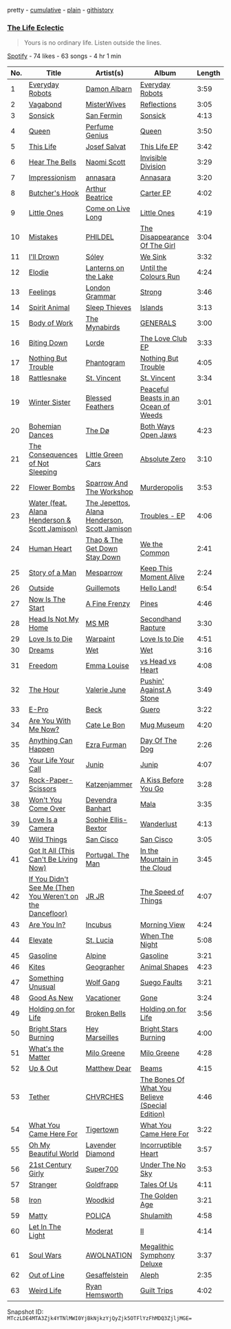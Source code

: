 pretty - [cumulative](/playlists/cumulative/35HteeTTB5NE0hsliZ77H1.md) - [plain](/playlists/plain/35HteeTTB5NE0hsliZ77H1) - [githistory](https://github.githistory.xyz/mackorone/spotify-playlist-archive/blob/main/playlists/plain/35HteeTTB5NE0hsliZ77H1)

### [The Life Eclectic](https://open.spotify.com/playlist/35HteeTTB5NE0hsliZ77H1)

> Yours is no ordinary life\. Listen outside the lines.

[Spotify](https://open.spotify.com/user/spotify) - 74 likes - 63 songs - 4 hr 1 min

| No. | Title | Artist(s) | Album | Length |
|---|---|---|---|---|
| 1 | [Everyday Robots](https://open.spotify.com/track/2dLL8ikM6GXMhKX39c12zN) | [Damon Albarn](https://open.spotify.com/artist/0O98jlCaPzvsoei6U5jfEL) | [Everyday Robots](https://open.spotify.com/album/5SzhltQSSi1HUMi5cveZIZ) | 3:59 |
| 2 | [Vagabond](https://open.spotify.com/track/1iv9LH52aK6eNt3CiOXbn6) | [MisterWives](https://open.spotify.com/artist/5ivCbtrcD5N4rD337xIb2z) | [Reflections](https://open.spotify.com/album/3d7x5nrXiNbOuzubUq1yVH) | 3:05 |
| 3 | [Sonsick](https://open.spotify.com/track/7uA23t5EwHO2iHqfle7LcR) | [San Fermin](https://open.spotify.com/artist/7fSnislKgW9Mz0YIqWQmGt) | [Sonsick](https://open.spotify.com/album/5GevsXpttuSaaLOR4bmPwQ) | 4:13 |
| 4 | [Queen](https://open.spotify.com/track/3VzRBOVcABRjlIhu11OQn5) | [Perfume Genius](https://open.spotify.com/artist/2ueoLVCXQ948OfhVvAy3Nn) | [Queen](https://open.spotify.com/album/5JYC2lqvTESgpElo0QDkMy) | 3:50 |
| 5 | [This Life](https://open.spotify.com/track/1CnnxHQnyjOtz1FRBtbsL3) | [Josef Salvat](https://open.spotify.com/artist/64PJHZDQTPPVBCdwnv22Wz) | [This Life EP](https://open.spotify.com/album/6XLJrdeVmT9dICEavlK5HJ) | 3:42 |
| 6 | [Hear The Bells](https://open.spotify.com/track/7pRSpCaW17oEflhhvBkuiI) | [Naomi Scott](https://open.spotify.com/artist/2Zi3RrdQqk63Xj0914STkS) | [Invisible Division](https://open.spotify.com/album/5F6rPSjvf00xdAlrocdGvh) | 3:29 |
| 7 | [Impressionism](https://open.spotify.com/track/2zdf68trhRZBHvkxHifybb) | [annasara](https://open.spotify.com/artist/77UdbRpv75Hby0KyMASqJJ) | [Annasara](https://open.spotify.com/album/59HbtdkGRelNim4hOScSw3) | 3:20 |
| 8 | [Butcher's Hook](https://open.spotify.com/track/5a3ai3OlFS68Rk548Cx47B) | [Arthur Beatrice](https://open.spotify.com/artist/5Rgh778FK9SlQtBEcNtkqZ) | [Carter EP](https://open.spotify.com/album/6g58nD7RFibtztiN2OiXT0) | 4:02 |
| 9 | [Little Ones](https://open.spotify.com/track/1hfnukGJE9vpRLyWvfSSxW) | [Come on Live Long](https://open.spotify.com/artist/5vWi8w3Fj4FvfWtSrTDBOz) | [Little Ones](https://open.spotify.com/album/5mXFoKkL1GZGsjbrXdFwf5) | 4:19 |
| 10 | [Mistakes](https://open.spotify.com/track/25cTgdg9pUujPRBXQ032gs) | [PHILDEL](https://open.spotify.com/artist/7B0uXJvJUTwwbeSToeZeJ4) | [The Disappearance Of The Girl](https://open.spotify.com/album/4gv4gSiG2VDWco14DuO41R) | 3:04 |
| 11 | [I'll Drown](https://open.spotify.com/track/4XirqYP9QCzZ1KDWSPQfS2) | [Sóley](https://open.spotify.com/artist/7DtlawO7T5bsgq81EeHxwh) | [We Sink](https://open.spotify.com/album/1uh3swPBiSYIzYqVg7H4b7) | 3:32 |
| 12 | [Elodie](https://open.spotify.com/track/4ogL9YFKXwliAruIpJmzIS) | [Lanterns on the Lake](https://open.spotify.com/artist/7sx3r4lMo079vO7lIi0fng) | [Until the Colours Run](https://open.spotify.com/album/2vn5geztLoafAtPxOR4Bs4) | 4:24 |
| 13 | [Feelings](https://open.spotify.com/track/0fNoR7RYJvfES4SHBzprJX) | [London Grammar](https://open.spotify.com/artist/3Bd1cgCjtCI32PYvDC3ynO) | [Strong](https://open.spotify.com/album/6eePUhCGgrqu1Fh9cE2J3c) | 3:46 |
| 14 | [Spirit Animal](https://open.spotify.com/track/16dGnbqUtBoZm4lsoSXtuy) | [Sleep Thieves](https://open.spotify.com/artist/2Fr3thQpXvwAH6GzgVUtpY) | [Islands](https://open.spotify.com/album/3731tDAv5Qw8h53BAO7LsB) | 3:13 |
| 15 | [Body of Work](https://open.spotify.com/track/1XSq7Rdll78QLmdfVXnECm) | [The Mynabirds](https://open.spotify.com/artist/6wWT7zLNVgTHbRh17E0tTk) | [GENERALS](https://open.spotify.com/album/3wtpKHosZLF5pgWuvOjKoR) | 3:00 |
| 16 | [Biting Down](https://open.spotify.com/track/1TvzTNPcx1DGeHa2a6WuRB) | [Lorde](https://open.spotify.com/artist/163tK9Wjr9P9DmM0AVK7lm) | [The Love Club EP](https://open.spotify.com/album/1gCm0NwF4wKC3MXmoaNSoz) | 3:33 |
| 17 | [Nothing But Trouble](https://open.spotify.com/track/11YlMlFgn4EdztE7YyoQ8Z) | [Phantogram](https://open.spotify.com/artist/1l9d7B8W0IHy3LqWsxP2SH) | [Nothing But Trouble](https://open.spotify.com/album/2LRDMpFI4QMbEFmwmw4Ec6) | 4:05 |
| 18 | [Rattlesnake](https://open.spotify.com/track/4grZ5z28oJa86yW59L7Kw0) | [St\. Vincent](https://open.spotify.com/artist/7bcbShaqKdcyjnmv4Ix8j6) | [St\. Vincent](https://open.spotify.com/album/2CJnMhwEEkS8R1ctgt5llf) | 3:34 |
| 19 | [Winter Sister](https://open.spotify.com/track/4xqoeNP6vVsPADksReLOfs) | [Blessed Feathers](https://open.spotify.com/artist/0m2Xvn3JcV58sPCDV2GfSD) | [Peaceful Beasts in an Ocean of Weeds](https://open.spotify.com/album/4foBCwhzqGblq8SNHD67xa) | 3:01 |
| 20 | [Bohemian Dances](https://open.spotify.com/track/2ZJKD3QOWZlLJuC9XzS8dn) | [The Dø](https://open.spotify.com/artist/2mcNCn1qbZUQ3J9KHapUxj) | [Both Ways Open Jaws](https://open.spotify.com/album/4VPsDiUtgIDmKrK52O7GTN) | 4:23 |
| 21 | [The Consequences of Not Sleeping](https://open.spotify.com/track/4nB7A22aVdN6TFJnOeOeRk) | [Little Green Cars](https://open.spotify.com/artist/2Vz3AN2wY3xjS2jCaGMVsy) | [Absolute Zero](https://open.spotify.com/album/0mDWJb8omHOpMdayXdLiBG) | 3:10 |
| 22 | [Flower Bombs](https://open.spotify.com/track/61ZtUrYpl8KtyuEX2hXfil) | [Sparrow And The Workshop](https://open.spotify.com/artist/6IHFe7KyG92MySMPzv1IU7) | [Murderopolis](https://open.spotify.com/album/23s5fgl4wqP2rk5RGwSmOV) | 3:53 |
| 23 | [Water \(feat\. Alana Henderson & Scott Jamison\)](https://open.spotify.com/track/5t4B6OimTX9czpyCfKC9nw) | [The Jepettos](https://open.spotify.com/artist/35o58Gfmj3W9t641sufYep), [Alana Henderson](https://open.spotify.com/artist/6P6SqdQjXIzTWKj5QBWliY), [Scott Jamison](https://open.spotify.com/artist/1cfX8QOiAg6YXa0oOCeccY) | [Troubles \- EP](https://open.spotify.com/album/2UGCM4CakwWKCdAIFMYYqR) | 4:06 |
| 24 | [Human Heart](https://open.spotify.com/track/6wKstHewQihi350UIvTyQ0) | [Thao & The Get Down Stay Down](https://open.spotify.com/artist/2dn0CGCWvtrwZ66bOeLNb2) | [We the Common](https://open.spotify.com/album/52P9NGL9KqjCRaJJ9vG4qo) | 2:41 |
| 25 | [Story of a Man](https://open.spotify.com/track/3NkCCEBzk2WTGKPXp9mYC7) | [Mesparrow](https://open.spotify.com/artist/5ai4H4duxTBym6XsFjuGlD) | [Keep This Moment Alive](https://open.spotify.com/album/7xqm2OKa9ON9uDiAW6WvL5) | 2:24 |
| 26 | [Outside](https://open.spotify.com/track/5XzjWVuaC6wW9VYjZkvcLK) | [Guillemots](https://open.spotify.com/artist/3zD5liDjbqljSRorrrcEjs) | [Hello Land!](https://open.spotify.com/album/1NAThLIEnLUCWXAQLWVxnR) | 6:54 |
| 27 | [Now Is The Start](https://open.spotify.com/track/3h2P64n7iGdOxbn1GrQ61E) | [A Fine Frenzy](https://open.spotify.com/artist/5dTYaRzOn4rXGBLH052EeQ) | [Pines](https://open.spotify.com/album/4YfTQrcL9eDoCJpJ3qgeOa) | 4:46 |
| 28 | [Head Is Not My Home](https://open.spotify.com/track/1NNNnKb26B6Efm0mGWB7dL) | [MS MR](https://open.spotify.com/artist/4XaUmUGjidSklcDHxv3XWf) | [Secondhand Rapture](https://open.spotify.com/album/3OzeRt6qBaj92n9yjiZBPt) | 3:30 |
| 29 | [Love Is to Die](https://open.spotify.com/track/5RVwF7aiOtAqoRhcQ7u1g0) | [Warpaint](https://open.spotify.com/artist/3AmgGrYHXqgbmZ2yKoIVzO) | [Love Is to Die](https://open.spotify.com/album/6HKwgym4AdmeV9yzM8dkQj) | 4:51 |
| 30 | [Dreams](https://open.spotify.com/track/0rY0XhMCNF1oaYJYbrN2fn) | [Wet](https://open.spotify.com/artist/2i9uaNzfUtuApAjEf1omV8) | [Wet](https://open.spotify.com/album/6u9S7FX6KXK9xYEbsoqb9z) | 3:16 |
| 31 | [Freedom](https://open.spotify.com/track/1Ki5jrxx4LFzae2q7rmSZy) | [Emma Louise](https://open.spotify.com/artist/1A96iePIMNFBjLrjXEl718) | [vs Head vs Heart](https://open.spotify.com/album/1rbwSr3Oj12599RMgH44u6) | 4:08 |
| 32 | [The Hour](https://open.spotify.com/track/5m2kIH8AkRcWafNJejjUDn) | [Valerie June](https://open.spotify.com/artist/4QZdOCb3UacKbQ1ybDFAKM) | [Pushin' Against A Stone](https://open.spotify.com/album/02ayfOwf2rHWQoQoP4PCwQ) | 3:49 |
| 33 | [E\-Pro](https://open.spotify.com/track/01MBhRpvFkbeRwAp7gcF2W) | [Beck](https://open.spotify.com/artist/3vbKDsSS70ZX9D2OcvbZmS) | [Guero](https://open.spotify.com/album/2EugWXUZjr78KJFqZavvZT) | 3:22 |
| 34 | [Are You With Me Now?](https://open.spotify.com/track/20OpwTNO7EaKGE64PQT9Pq) | [Cate Le Bon](https://open.spotify.com/artist/0LZac5VicY19QLaIUvIB0G) | [Mug Museum](https://open.spotify.com/album/3YAuqsiPZaTWcS4hCnIKCh) | 4:20 |
| 35 | [Anything Can Happen](https://open.spotify.com/track/2RQOkoYnQoCGYu3kTqQ91g) | [Ezra Furman](https://open.spotify.com/artist/1uR7zoLrSRI8bSL43OZ0GY) | [Day Of The Dog](https://open.spotify.com/album/5eyXOmHY5sA1wB8EAoGfGG) | 2:26 |
| 36 | [Your Life Your Call](https://open.spotify.com/track/7aCJrnOwRotCETxb6OscSR) | [Junip](https://open.spotify.com/artist/7HcipAIJatVGT4U6HQrnFW) | [Junip](https://open.spotify.com/album/3fRHmRskFx8pTR5E6HnRY9) | 4:07 |
| 37 | [Rock\-Paper\-Scissors](https://open.spotify.com/track/6qN6KJHLanSFBoy6E8Sqb9) | [Katzenjammer](https://open.spotify.com/artist/7K4k5g1ie2qHIH42UMNO7n) | [A Kiss Before You Go](https://open.spotify.com/album/28TqiGcChM9tGO1liDWCj6) | 3:28 |
| 38 | [Won't You Come Over](https://open.spotify.com/track/5jETXYcFfNwddZvLKcBAv8) | [Devendra Banhart](https://open.spotify.com/artist/1YZEoYFXx4AxVv13OiOPvZ) | [Mala](https://open.spotify.com/album/1Z69PSnbIBojgF9NBJbKca) | 3:35 |
| 39 | [Love Is a Camera](https://open.spotify.com/track/0vNZ7vcnhOZhTIIIlC2Ehu) | [Sophie Ellis\-Bextor](https://open.spotify.com/artist/2cBh5lVMg222FFuRU7EfDE) | [Wanderlust](https://open.spotify.com/album/0jF0V1EDHbNAaRn7h2R8yy) | 4:13 |
| 40 | [Wild Things](https://open.spotify.com/track/7xEUhIbIV7jpwx49LXmI5D) | [San Cisco](https://open.spotify.com/artist/0Ou0138wEd8XWebhc4j7O0) | [San Cisco](https://open.spotify.com/album/3mvzlyygPjPfiMGkKuZcT5) | 3:05 |
| 41 | [Got It All \(This Can't Be Living Now\)](https://open.spotify.com/track/4tD3N8DxePEhUz1Bb4IL3V) | [Portugal\. The Man](https://open.spotify.com/artist/4kI8Ie27vjvonwaB2ePh8T) | [In the Mountain in the Cloud](https://open.spotify.com/album/1OWNvsDzhEwT5cXLlo9iO7) | 3:45 |
| 42 | [If You Didn't See Me \(Then You Weren't on the Dancefloor\)](https://open.spotify.com/track/7r0Wirvj3lK3jK0I8UtRoB) | [JR JR](https://open.spotify.com/artist/3VAxb3UskTNiHAKh4UeOEv) | [The Speed of Things](https://open.spotify.com/album/3gH9OXHGwEdf1HmY6u4mDR) | 4:07 |
| 43 | [Are You In?](https://open.spotify.com/track/0IRvfvDUVIvbvgCDY17wnp) | [Incubus](https://open.spotify.com/artist/3YcBF2ttyueytpXtEzn1Za) | [Morning View](https://open.spotify.com/album/4FLYVGTsh9tiXOT2uJehkd) | 4:24 |
| 44 | [Elevate](https://open.spotify.com/track/5BxVRqpZi6tIhAap1ZjzVD) | [St\. Lucia](https://open.spotify.com/artist/5WId4o5jdGVhptNU0uqKxu) | [When The Night](https://open.spotify.com/album/7fbye8EAeiLsiKAe2upMEh) | 5:08 |
| 45 | [Gasoline](https://open.spotify.com/track/55frTib3O35mjAbdyNj8me) | [Alpine](https://open.spotify.com/artist/4tKUoNubW02udXOh7SLtXV) | [Gasoline](https://open.spotify.com/album/45rxkvdu20bMZhimyEqvgG) | 3:21 |
| 46 | [Kites](https://open.spotify.com/track/5y0nFFgYV7ugOq4ZXrExoB) | [Geographer](https://open.spotify.com/artist/5vvvgOwPjA4R5t07ZXLLwZ) | [Animal Shapes](https://open.spotify.com/album/32ZHgC0LuRgS10QUiNHZKK) | 4:23 |
| 47 | [Something Unusual](https://open.spotify.com/track/4nneVaGJPDqWb7DFJMxQ1u) | [Wolf Gang](https://open.spotify.com/artist/6EkvDqOOEX08BotcQppKoD) | [Suego Faults](https://open.spotify.com/album/23pM83jp9nl1325SiAmCwk) | 3:21 |
| 48 | [Good As New](https://open.spotify.com/track/0XIHRIerpIPFLCjlgeLHbN) | [Vacationer](https://open.spotify.com/artist/4rs1K6gDzLY5VnCMSC80o7) | [Gone](https://open.spotify.com/album/3Lx8YDSuswGCfV8Tsb6i4E) | 3:24 |
| 49 | [Holding on for Life](https://open.spotify.com/track/5gPrOspTrxMNKKL44h40O2) | [Broken Bells](https://open.spotify.com/artist/6dgwEwnK0YtDfS9XhRwBTG) | [Holding on for Life](https://open.spotify.com/album/5AwxvYfWQtz0RriJfLJDYK) | 3:56 |
| 50 | [Bright Stars Burning](https://open.spotify.com/track/5c8YSqyGK0XPuv0OKhi2KH) | [Hey Marseilles](https://open.spotify.com/artist/3PMXHMqW4MNj8usJ0fxAlj) | [Bright Stars Burning](https://open.spotify.com/album/5T9VmXMnfnfG3u8tVtOgMB) | 4:00 |
| 51 | [What's the Matter](https://open.spotify.com/track/3yaFjAn6FwqgbuPMpV7Tix) | [Milo Greene](https://open.spotify.com/artist/5euJsEvfrlfhYDorMR40OF) | [Milo Greene](https://open.spotify.com/album/15wQEsBsbl14I4m1yEuR8w) | 4:28 |
| 52 | [Up & Out](https://open.spotify.com/track/0ksiY8wT3FO1jrnafef7oR) | [Matthew Dear](https://open.spotify.com/artist/2GLf7iaOOujAem5R87xwto) | [Beams](https://open.spotify.com/album/7CB2LXvnC9BfUuh6muQFsk) | 4:15 |
| 53 | [Tether](https://open.spotify.com/track/0dulfzxGagzDp7Wylipoeo) | [CHVRCHES](https://open.spotify.com/artist/3CjlHNtplJyTf9npxaPl5w) | [The Bones Of What You Believe \(Special Edition\)](https://open.spotify.com/album/1k0GwSFLuaMSQKs9Q9MQyD) | 4:46 |
| 54 | [What You Came Here For](https://open.spotify.com/track/6my7EClF9i7qrKUkeuOmfW) | [Tigertown](https://open.spotify.com/artist/35qLEcmYiuYpOMDuAO8BYh) | [What You Came Here For](https://open.spotify.com/album/1IiP7Y4nlkR4kRZN8sq5sg) | 3:22 |
| 55 | [Oh My Beautiful World](https://open.spotify.com/track/4L35jQ2aovXq4jQLaPWo0l) | [Lavender Diamond](https://open.spotify.com/artist/2Z1N9zMrbKe6emt3mhc6Kw) | [Incorruptible Heart](https://open.spotify.com/album/6hsjNIJ0QJJvUzMjzU4TGa) | 3:57 |
| 56 | [21st Century Girly](https://open.spotify.com/track/0jFhI5bkDoZQlmcPxYlnTF) | [Super700](https://open.spotify.com/artist/6DAwdtOvUyaTBtC1QKseog) | [Under The No Sky](https://open.spotify.com/album/1d9ldzLofXf77L2xvO2HkR) | 3:53 |
| 57 | [Stranger](https://open.spotify.com/track/40ERiA4gZs77EYfqcjdGw8) | [Goldfrapp](https://open.spotify.com/artist/5BKsn7SCN2XmbF7apdCpRS) | [Tales Of Us](https://open.spotify.com/album/5tIKPEXryTzHO5jfbJ0cYl) | 4:11 |
| 58 | [Iron](https://open.spotify.com/track/59JXnQ3QCfMX572aDTYd46) | [Woodkid](https://open.spotify.com/artist/44TGR1CzjKBxSHsSEy7bi9) | [The Golden Age](https://open.spotify.com/album/7oRzNo0PkoRJlvI9Eocyf2) | 3:21 |
| 59 | [Matty](https://open.spotify.com/track/3zaK0u7tMdJwDmbfFAFSOi) | [POLIÇA](https://open.spotify.com/artist/34vLhockmYhf3LgznwyNaQ) | [Shulamith](https://open.spotify.com/album/6TUDGHlbHnqxcSpNjUcPIS) | 4:58 |
| 60 | [Let In The Light](https://open.spotify.com/track/57ih8XoZohKCjtFQp048Mj) | [Moderat](https://open.spotify.com/artist/2exkZbmNqMKnT8LRWuxWgy) | [II](https://open.spotify.com/album/3slifx1g9Vqn5mbITZWrxb) | 4:14 |
| 61 | [Soul Wars](https://open.spotify.com/track/0kOb9ksLgKND8M2IKJCxL2) | [AWOLNATION](https://open.spotify.com/artist/4njdEjTnLfcGImKZu1iSrz) | [Megalithic Symphony Deluxe](https://open.spotify.com/album/6dMfMvS3hyk3ZCl4yljEDD) | 3:37 |
| 62 | [Out of Line](https://open.spotify.com/track/6mdIgGc1uc3hh9gQeqpBPK) | [Gesaffelstein](https://open.spotify.com/artist/3hteYQFiMFbJY7wS0xDymP) | [Aleph](https://open.spotify.com/album/7dq0Xq8HekJc2SebpOWTDI) | 2:35 |
| 63 | [Weird Life](https://open.spotify.com/track/3AOa9T4BQOddGxt48JrZl4) | [Ryan Hemsworth](https://open.spotify.com/artist/2CgysNw5B7rFNRtRjQbPZ9) | [Guilt Trips](https://open.spotify.com/album/1XbBhkllmXaUtxXb6E6gfV) | 4:02 |

Snapshot ID: `MTczLDE4MTA3Zjk4YTNlMWI0YjBkNjkzYjQyZjk5OTFlYzFhMDQ3ZjljMGE=`
